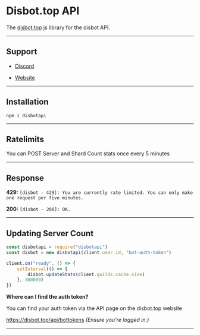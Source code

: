 # Disbot.top API
The [disbot.top](https://disbot.top) js library for the disbot API.

---

## Support

* [Discord](https://disbot.top/d)

* [Website](https://disbot.top)

---

## Installation

`npm i disbotapi`

---

## Ratelimits
You can POST Server and Shard Count stats once every 5 minutes

---

## Response

**429:**
`[disbot - 429]: You are currently rate limited. You can only make one request per five minutes.`

**200:**
`[disbot - 200]: OK.`

---


## Updating Server Count

```js
const disbotapi = require("disbotapi")
const disbot = new disbotapi(client.user.id, "bot-auth-token")

client.on("ready", () => {
    setInterval(() => {
        disbot.updateStats(client.guilds.cache.size)
    }, 300000)
})
```

**Where can I find the auth token?**

You can find your auth token via the API page on the disbot.top website

https://disbot.top/api/bottokens
*(Ensure you're logged in.)*

--- 
